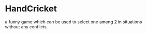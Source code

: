# HandCricket
a funny game which can be used to select one among 2 in situations without any conflicts.
